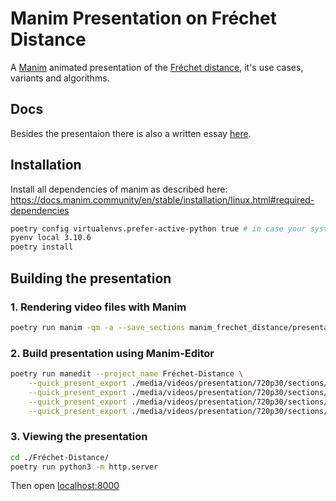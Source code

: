 # Manim Presentation on Fréchet Distance
A [Manim](https://www.manim.community/) animated presentation of the [Fréchet distance](https://en.wikipedia.org/wiki/Fr%C3%A9chet_distance), it's use cases, variants and algorithms.

## Docs

Besides the presentaion there is also a written essay [here](https://nightly.link/ScholliYT/manim-frechet-distance/workflows/build_docs/main/PDF.zip).


## Installation

Install all dependencies of manim as described here: https://docs.manim.community/en/stable/installation/linux.html#required-dependencies

```sh
poetry config virtualenvs.prefer-active-python true # in case your system python is < 3.10
pyenv local 3.10.6
poetry install
```


## Building the presentation

### 1. Rendering video files with Manim
```sh
poetry run manim -qm -a --save_sections manim_frechet_distance/presentation.py
```

### 2. Build presentation using Manim-Editor
```sh
poetry run manedit --project_name Fréchet-Distance \
    --quick_present_export ./media/videos/presentation/720p30/sections/MinimalPresentationExample.json \
    --quick_present_export ./media/videos/presentation/720p30/sections/BraceAnnotation.json \
    --quick_present_export ./media/videos/presentation/720p30/sections/ArgMinExample.json \
    --quick_present_export ./media/videos/presentation/720p30/sections/FrechetDistanceExample.json
```

### 3. Viewing the presentation
```sh
cd ./Fréchet-Distance/
poetry run python3 -m http.server
```

Then open [localhost:8000](http://localhost:8000)
